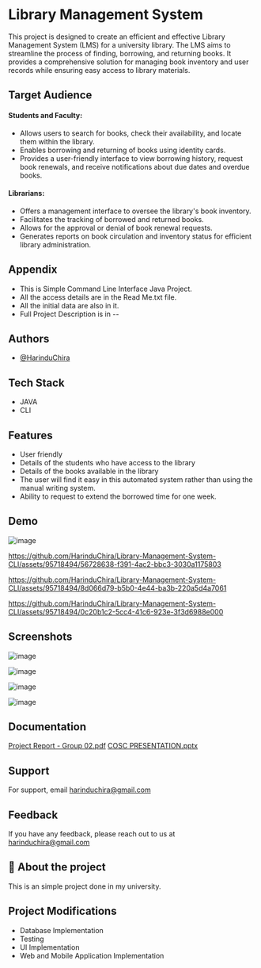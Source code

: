 
# Library Management System

This project is designed to create an efficient and effective Library Management System (LMS) for a university library. The LMS aims to streamline the process of finding, borrowing, and returning books. It provides a comprehensive solution for managing book inventory and user records while ensuring easy access to library materials.

## Target Audience
#### Students and Faculty:

- Allows users to search for books, check their availability, and locate them within the library.
- Enables borrowing and returning of books using identity cards.
- Provides a user-friendly interface to view borrowing history, request book renewals, and receive notifications about due dates and overdue books.
#### Librarians:

- Offers a management interface to oversee the library's book inventory.
- Facilitates the tracking of borrowed and returned books.
- Allows for the approval or denial of book renewal requests.
- Generates reports on book circulation and inventory status for efficient library administration.


## Appendix

* This is Simple Command Line Interface Java Project.
* All the access details are in the Read Me.txt file.
* All the initial data are also in it.
* Full Project Description is in --

## Authors

- [@HarinduChira](https://www.github.com/HarinduChira)

## Tech Stack

* JAVA
* CLI

## Features

- User friendly
- Details of the students who have access to the library
- Details of the books available in the library
- The user will find it easy in this automated system rather than using the manual writing system.
- Ability to request to extend the borrowed time for one week.


## Demo

![image](https://github.com/HarinduChira/Library-Management-System-CLI/assets/95718494/2e7b202b-9259-40b7-a653-88fb685077ba)

https://github.com/HarinduChira/Library-Management-System-CLI/assets/95718494/56728638-f391-4ac2-bbc3-3030a1175803

https://github.com/HarinduChira/Library-Management-System-CLI/assets/95718494/8d066d79-b5b0-4e44-ba3b-220a5d4a7061

https://github.com/HarinduChira/Library-Management-System-CLI/assets/95718494/0c20b1c2-5cc4-41c6-923e-3f3d6988e000

## Screenshots

![image](https://github.com/HarinduChira/Library-Management-System-CLI/assets/95718494/b86a7fb5-5fc6-4206-8e9b-6e6a9292ac02)

![image](https://github.com/HarinduChira/Library-Management-System-CLI/assets/95718494/7522b455-2824-4109-a26b-6dd777e24cac)

![image](https://github.com/HarinduChira/Library-Management-System-CLI/assets/95718494/0bdaa3b2-96f2-4b10-8c70-85bd411c3255)

![image](https://github.com/HarinduChira/Library-Management-System-CLI/assets/95718494/d8295d13-6299-4d75-a1a1-35e557ed4415)

## Documentation

[Project Report - Group 02.pdf](https://github.com/user-attachments/files/15521387/Project.Report.-.Group.02.pdf)
[COSC PRESENTATION.pptx](https://github.com/user-attachments/files/15521389/COSC.PRESENTATION.pptx)



## Support

For support, email harinduchira@gmail.com


## Feedback

If you have any feedback, please reach out to us at harinduchira@gmail.com


## 🚀 About the project
This is an simple project done in my university.


## Project Modifications

- Database Implementation
- Testing
- UI Implementation
- Web and Mobile Application Implementation
